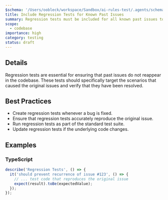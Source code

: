 ```yaml
---
$schema: '/Users/oobleck/workspace/Sandbox/ai-rules-test/.agents/schemas/rules.yml'
title: Include Regression Tests for Known Past Issues
summary: Regression tests must be included for all known past issues to prevent their recurrence.
scope:
  - codebase
importance: high
category: testing
status: draft
---
```


## Details

Regression tests are essential for ensuring that past issues do not reappear in the codebase. These tests should specifically target the scenarios that caused the original issues and verify that they have been resolved.

## Best Practices

*   Create regression tests whenever a bug is fixed.
*   Ensure that regression tests accurately reproduce the original issue.
*   Run regression tests as part of the standard test suite.
*   Update regression tests if the underlying code changes.

## Examples

### TypeScript

```typescript
describe('Regression Tests', () => {
  it('should prevent recurrence of issue #123', () => {
    // ... test code that reproduces the original issue
    expect(result).toBe(expectedValue);
  });
});
```
